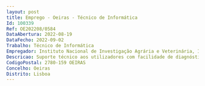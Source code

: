 ```yaml
--- 
layout: post
title: Emprego - Oeiras - Técnico de Informática
Id: 100339
Ref: OE202208/0584
DataAbertura: 2022-08-19
DataFecho: 2022-09-02
Trabalho: Técnico de Informática
Empregador: Instituto Nacional de Investigação Agrária e Veterinária, I.P.
Descricao: Suporte técnico aos utilizadores com facilidade de diagnóstico resolução de problemas locais e remotamente, utilizando ferramentas de assistência remota   Boa capacidade de resolução de problemas (PCs, Impressoras, equipamentos de rede, etc.,)   Instalação e configuração de equipamentos informáticos ao nível de software (redes e sistemas Microsoft), bem como de hardware   Apoio à infraestrutura de rede e parque informático em geral   Suporte ao Departamento de logística e Sistemas de informação.Dinamismo e pró atividade.
CodigoPostal: 2780-159 OEIRAS
Concelho: Oeiras
Distrito: Lisboa
--- 
```

